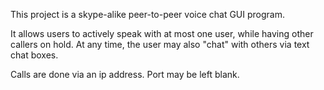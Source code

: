 This project is a skype-alike peer-to-peer voice chat GUI program.

It allows users to actively speak with at most one user, while having other callers on hold.
At any time, the user may also "chat" with others via text chat boxes.

Calls are done via an ip address. Port may be left blank.
